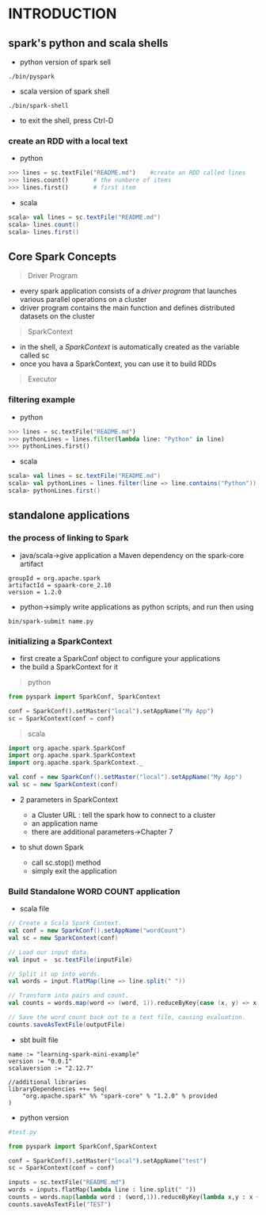# INTRODUCTION

## spark's python and scala shells

- python version of spark sell
```
./bin/pyspark
```
- scala version of spark shell
```
./bin/spark-shell
```

- to exit the shell, press Ctrl-D

### create an RDD with a local text

- python
```python
>>> lines = sc.textFile("README.md")	#create an RDD called lines
>>> lines.count()		# the numbere of items
>>> lines.first()		# first item
``` 

- scala
```scala
scala> val lines = sc.textFile("README.md")
scala> lines.count()
scala> lines.first()
```

## Core Spark Concepts

> Driver Program
- every spark application consists of a *driver program* that launches various parallel operations on a cluster
- driver program contains the main function and defines distributed datasets on the cluster

> SparkContext
- in the shell, a *SparkContext* is automatically created as the variable called sc
- once you hava a SparkContext, you can use it to build RDDs

> Executor

### filtering example

- python
```python
>>> lines = sc.textFile("README.md")
>>> pythonLines = lines.filter(lambda line: "Python" in line)
>>> pythonLines.first()
```
- scala
```scala
scala> val lines = sc.textFile("README.md")
scala> val pythonLines = lines.filter(line => line.contains("Python"))
scala> pythonLines.first()
```

## standalone applications

### the process of linking to Spark

- java/scala->give application a Maven dependency on the spark-core artifact
```
groupId = org.apache.spark
artifactId = spaark-core_2.10
version = 1.2.0
```
- python->simply write applications as python scripts, and run then using
```
bin/spark-submit name.py
```

### initializing a SparkContext

- first create a SparkConf object to configure your applications
- the build a SparkContext for it

> python
```python
from pyspark import SparkConf, SparkContext

conf = SparkConf().setMaster("local").setAppName("My App")
sc = SparkContext(conf = conf)
```

> scala

```scala
import org.apache.spark.SparkConf
import org.apache.spark.SparkContext
import org.apache.spark.SparkContext._

val conf = new SparkConf().setMaster("local").setAppName("My App")
val sc = new SparkContext(conf)
```

- 2 parameters in SparkContext
	- a Cluster URL : tell the spark how to connect to a cluster
	- an application name
	- there are additional parameters->Chapter 7

- to shut down Spark
	- call sc.stop() method
	- simply exit the application

### Build Standalone WORD COUNT application

- scala file
```scala
// Create a Scala Spark Context.
val conf = new SparkConf().setAppName("wordCount")
val sc = new SparkContext(conf)

// Load our input data.
val input =  sc.textFile(inputFile)

// Split it up into words.
val words = input.flatMap(line => line.split(" "))

// Transform into pairs and count.
val counts = words.map(word => (word, 1)).reduceByKey{case (x, y) => x + y}

// Save the word count back out to a text file, causing evaluation.
counts.saveAsTextFile(outputFile)
```

- sbt built file
```
name := "learning-spark-mini-example"
version := "0.0.1"
scalaversion := "2.12.7"

//additional libraries
libraryDependencies ++= Seq(
	"org.apache.spark" %% "spark-core" % "1.2.0" % provided
)
```

- python version
```python
#test.py

from pyspark import SparkConf,SparkContext

conf = SparkConf().setMaster("local").setAppName("test")
sc = SparkContext(conf = conf)

inputs = sc.textFile("README.md")
words = inputs.flatMap(lambda line : line.split(" "))
counts = words.map(lambda word : (word,1)).reduceByKey(lambda x,y : x + y)
counts.saveAsTextFile("TEST")
```
